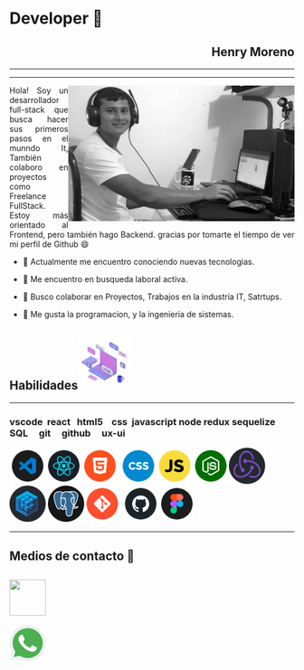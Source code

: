 
<!-- - 🔭 I’m currently working on ...
- 🌱 I’m currently learning ...
- 🤔 I’m looking for help with ...
- 💬 Ask me about ...
- 📫 How to reach me: ...
- 😄 Pronouns: ...
- ⚡ Fun fact: ... -->
 # Developer 👋



<div align="right">

## Henry Moreno
---
---
</div>

<img width="400" height="auto" src="./logo/Henry.jpg" align="right"/>
<p align="justify">   
Hola! Soy un desarrollador full-stack 
que busca hacer sus primeros pasos en el munndo It,
También colaboro en proyectos como Freelance FullStack.
Estoy más orientado al Frontend, pero también hago Backend.
gracias por tomarte el tiempo de ver 
mi perfil de Github 😄 

- 🔭 Actualmente me encuentro conociendo nuevas tecnologias.

- 🌱 Me encuentro en busqueda laboral activa.

- 👯 Busco colaborar en Proyectos, Trabajos en la industria IT, Satrtups.

- 💬 Me gusta la programacion, y la ingenieria de sistemas.
</p>


<!-- link de programacion -->

## Habilidades<img src="./logo/skill.gif" width="96px">
****
### vscode  react   html5    css  javascript node redux sequelize SQL     git     github     ux-ui
[<img width="64" height="64" src="./logo/vscode.png" align=""/>](https://code.visualstudio.com/)[<img width="64" height="64" src="./logo/react.png" align=""/>](https://es.reactjs.org/)[<img width="64" height="64" src="./logo/html5.png" align=""/>](https://developer.mozilla.org/es/docs/Glossary/HTML5)
[<img width="64" height="64" src="./logo/css.png" align=""/>](https://developer.mozilla.org/es/docs/Web/CSS)[<img width="64" height="64" src="./logo/javascript.png" align=""/>](https://developer.mozilla.org/es/docs/Web/JavaScript)[<img width="64" height="64" src="./logo/node.png" align=""/>](https://nodejs.org/es/)[<img width="64" height="64" src="./logo/redux.png" align=""/>](https://redux.js.org/introduction/getting-started)[<img width="64" height="64" src="./logo/sequelize.png" align=""/>](https://sequelize.org/master/index.html)
 [<img width="64" height="64" src="./logo/SQL.png" align=""/>](https://www.postgresql.org/)[<img width="64" height="64" src="./logo/git.png" align=""/>](http://git-scm.com/) [<img width="64" height="64" src="./logo/github.png" align=""/>](https://github.com/)[<img width="64" height="64" src="./logo/ux-ui.png" align=""/>](https://www.figma.com/)

<!-- <img width="112" height="112" src="./logo/bootstrap.png" align=""/> -->

****
## Medios de contacto 👋
[<img width= '64px' height="64" align= 'center' src="https://raw.githubusercontent.com/rahulbanerjee26/githubAboutMeGenerator/main/icons/linked-in-alt.svg"/>](https://www.linkedin.com/in/henry-moreno-197839285/)
----
<a href="https://api.whatsapp.com/send?phone=584145888298&text=Hola buen dia!!" target="_blank">
 <img width="64" height="64" src="./logo/whatsapp.png"/></a>


<!-- link de redesde sociales -->
